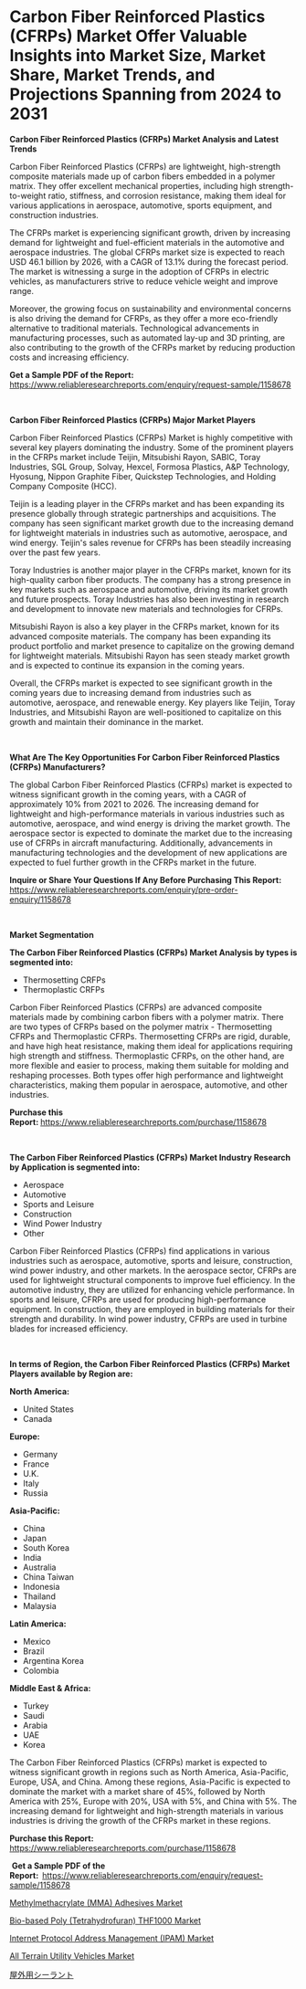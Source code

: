 <p><h1>Carbon Fiber Reinforced Plastics (CFRPs) Market Offer Valuable Insights into Market Size, Market Share, Market Trends, and Projections Spanning from 2024 to 2031</h1></p><p><strong>Carbon Fiber Reinforced Plastics (CFRPs) Market Analysis and Latest Trends</strong></p>
<p><p>Carbon Fiber Reinforced Plastics (CFRPs) are lightweight, high-strength composite materials made up of carbon fibers embedded in a polymer matrix. They offer excellent mechanical properties, including high strength-to-weight ratio, stiffness, and corrosion resistance, making them ideal for various applications in aerospace, automotive, sports equipment, and construction industries.</p><p>The CFRPs market is experiencing significant growth, driven by increasing demand for lightweight and fuel-efficient materials in the automotive and aerospace industries. The global CFRPs market size is expected to reach USD 46.1 billion by 2026, with a CAGR of 13.1% during the forecast period. The market is witnessing a surge in the adoption of CFRPs in electric vehicles, as manufacturers strive to reduce vehicle weight and improve range.</p><p>Moreover, the growing focus on sustainability and environmental concerns is also driving the demand for CFRPs, as they offer a more eco-friendly alternative to traditional materials. Technological advancements in manufacturing processes, such as automated lay-up and 3D printing, are also contributing to the growth of the CFRPs market by reducing production costs and increasing efficiency.</p></p>
<p><strong>Get a Sample PDF of the Report:&nbsp;</strong> <a href="https://www.reliableresearchreports.com/enquiry/request-sample/1158678">https://www.reliableresearchreports.com/enquiry/request-sample/1158678</a></p>
<p>&nbsp;</p>
<p><strong>Carbon Fiber Reinforced Plastics (CFRPs) Major Market Players</strong></p>
<p><p>Carbon Fiber Reinforced Plastics (CFRPs) Market is highly competitive with several key players dominating the industry. Some of the prominent players in the CFRPs market include Teijin, Mitsubishi Rayon, SABIC, Toray Industries, SGL Group, Solvay, Hexcel, Formosa Plastics, A&P Technology, Hyosung, Nippon Graphite Fiber, Quickstep Technologies, and Holding Company Composite (HCC).</p><p>Teijin is a leading player in the CFRPs market and has been expanding its presence globally through strategic partnerships and acquisitions. The company has seen significant market growth due to the increasing demand for lightweight materials in industries such as automotive, aerospace, and wind energy. Teijin's sales revenue for CFRPs has been steadily increasing over the past few years.</p><p>Toray Industries is another major player in the CFRPs market, known for its high-quality carbon fiber products. The company has a strong presence in key markets such as aerospace and automotive, driving its market growth and future prospects. Toray Industries has also been investing in research and development to innovate new materials and technologies for CFRPs.</p><p>Mitsubishi Rayon is also a key player in the CFRPs market, known for its advanced composite materials. The company has been expanding its product portfolio and market presence to capitalize on the growing demand for lightweight materials. Mitsubishi Rayon has seen steady market growth and is expected to continue its expansion in the coming years.</p><p>Overall, the CFRPs market is expected to see significant growth in the coming years due to increasing demand from industries such as automotive, aerospace, and renewable energy. Key players like Teijin, Toray Industries, and Mitsubishi Rayon are well-positioned to capitalize on this growth and maintain their dominance in the market.</p></p>
<p>&nbsp;</p>
<p><strong>What Are The Key Opportunities For Carbon Fiber Reinforced Plastics (CFRPs) Manufacturers?</strong></p>
<p><p>The global Carbon Fiber Reinforced Plastics (CFRPs) market is expected to witness significant growth in the coming years, with a CAGR of approximately 10% from 2021 to 2026. The increasing demand for lightweight and high-performance materials in various industries such as automotive, aerospace, and wind energy is driving the market growth. The aerospace sector is expected to dominate the market due to the increasing use of CFRPs in aircraft manufacturing. Additionally, advancements in manufacturing technologies and the development of new applications are expected to fuel further growth in the CFRPs market in the future.</p></p>
<p><strong>Inquire or Share Your Questions If Any Before Purchasing This Report:</strong> <a href="https://www.reliableresearchreports.com/enquiry/pre-order-enquiry/1158678">https://www.reliableresearchreports.com/enquiry/pre-order-enquiry/1158678</a></p>
<p>&nbsp;</p>
<p><strong>Market Segmentation</strong></p>
<p><strong>The Carbon Fiber Reinforced Plastics (CFRPs) Market Analysis by types is segmented into:</strong></p>
<p><ul><li>Thermosetting CRFPs</li><li>Thermoplastic CRFPs</li></ul></p>
<p><p>Carbon Fiber Reinforced Plastics (CFRPs) are advanced composite materials made by combining carbon fibers with a polymer matrix. There are two types of CFRPs based on the polymer matrix - Thermosetting CFRPs and Thermoplastic CFRPs. Thermosetting CFRPs are rigid, durable, and have high heat resistance, making them ideal for applications requiring high strength and stiffness. Thermoplastic CFRPs, on the other hand, are more flexible and easier to process, making them suitable for molding and reshaping processes. Both types offer high performance and lightweight characteristics, making them popular in aerospace, automotive, and other industries.</p></p>
<p><strong>Purchase this Report:&nbsp;</strong><a href="https://www.reliableresearchreports.com/purchase/1158678">https://www.reliableresearchreports.com/purchase/1158678</a></p>
<p>&nbsp;</p>
<p><strong>The Carbon Fiber Reinforced Plastics (CFRPs) Market Industry Research by Application is segmented into:</strong></p>
<p><ul><li>Aerospace</li><li>Automotive</li><li>Sports and Leisure</li><li>Construction</li><li>Wind Power Industry</li><li>Other</li></ul></p>
<p><p>Carbon Fiber Reinforced Plastics (CFRPs) find applications in various industries such as aerospace, automotive, sports and leisure, construction, wind power industry, and other markets. In the aerospace sector, CFRPs are used for lightweight structural components to improve fuel efficiency. In the automotive industry, they are utilized for enhancing vehicle performance. In sports and leisure, CFRPs are used for producing high-performance equipment. In construction, they are employed in building materials for their strength and durability. In wind power industry, CFRPs are used in turbine blades for increased efficiency.</p></p>
<p>&nbsp;</p>
<p><strong>In terms of Region, the Carbon Fiber Reinforced Plastics (CFRPs) Market Players available by Region are:</strong></p>
<p>
    <p> <strong> North America: </strong>
        <ul>
            <li>United States</li>
            <li>Canada</li>
        </ul>
        </p> 
    <p> <strong> Europe: </strong>
        <ul>
            <li>Germany</li>
            <li>France</li>
            <li>U.K.</li>
            <li>Italy</li>
            <li>Russia</li>
        </ul>
        </p> 
    <p> <strong> Asia-Pacific: </strong>
        <ul>
            <li>China</li>
            <li>Japan</li>
            <li>South Korea</li>
            <li>India</li>
            <li>Australia</li>
            <li>China Taiwan</li>
            <li>Indonesia</li>
            <li>Thailand</li>
            <li>Malaysia</li>
        </ul>
        </p> 
    <p> <strong> Latin America: </strong>
        <ul>
            <li>Mexico</li>
            <li>Brazil</li>
            <li>Argentina Korea</li>
            <li>Colombia</li>
        </ul>
        </p> 
    <p> <strong> Middle East & Africa: </strong>
        <ul>
            <li>Turkey</li>
            <li>Saudi</li>
            <li>Arabia</li>
            <li>UAE</li>
            <li>Korea</li>
        </ul>
    </p>
    </p>
<p><p>The Carbon Fiber Reinforced Plastics (CFRPs) market is expected to witness significant growth in regions such as North America, Asia-Pacific, Europe, USA, and China. Among these regions, Asia-Pacific is expected to dominate the market with a market share of 45%, followed by North America with 25%, Europe with 20%, USA with 5%, and China with 5%. The increasing demand for lightweight and high-strength materials in various industries is driving the growth of the CFRPs market in these regions.</p></p>
<p><strong>Purchase this Report: </strong><a href="https://www.reliableresearchreports.com/purchase/1158678">https://www.reliableresearchreports.com/purchase/1158678</a></p>
<p>&nbsp;<strong>Get a Sample PDF of the Report:&nbsp;&nbsp;</strong><a href="https://www.reliableresearchreports.com/enquiry/request-sample/1158678">https://www.reliableresearchreports.com/enquiry/request-sample/1158678</a></p>
<p><strong></strong></p>
<p><p><a href="https://github.com/juancolorado15/Market-Research-Report-List-1/blob/main/methylmethacrylate-mma-adhesives-market.md">Methylmethacrylate (MMA) Adhesives Market</a></p><p><a href="https://github.com/dx0328/Market-Research-Report-List-1/blob/main/bio-based-poly-tetrahydrofuran-thf1000-market.md">Bio-based Poly (Tetrahydrofuran) THF1000 Market</a></p><p><a href="https://issuu.com/reportprime-2/docs/internet-protocol-address-management-ipam-market-s">Internet Protocol Address Management (IPAM) Market</a></p><p><a href="https://issuu.com/reportprime-2/docs/all-terrain-utility-vehicles-market-size-2030.pptx">All Terrain Utility Vehicles Market</a></p><p><a href="https://github.com/mcbeesbxa270/Market-Research-Report-List-1/blob/main/7028023194555.md">屋外用シーラント</a></p></p>